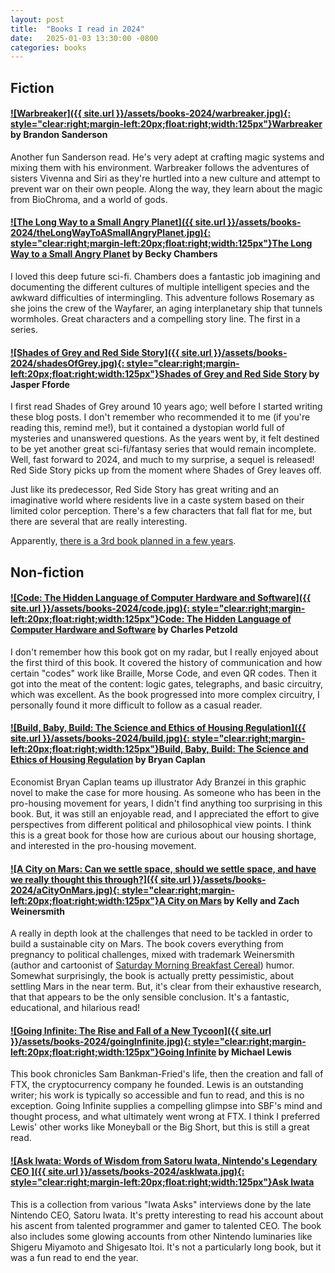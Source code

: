 ```yaml
---
layout: post
title:  "Books I read in 2024"
date:   2025-01-03 13:30:00 -0800
categories: books
---
```


## Fiction

#### [![Warbreaker]({{ site.url }}/assets/books-2024/warbreaker.jpg){: style="clear:right;margin-left:20px;float:right;width:125px"}](https://www.amazon.com/dp/B002KYHZHA/)[Warbreaker](https://www.amazon.com/dp/B002KYHZHA/) by Brandon Sanderson

Another fun Sanderson read. He's very adept at crafting magic systems and mixing them with his environment. Warbreaker follows the adventures of sisters Vivenna and Siri as they're hurtled into a new culture and attempt to prevent war on their own people. Along the way, they learn about the magic from BioChroma, and a world of gods. 


#### [![The Long Way to a Small Angry Planet]({{ site.url }}/assets/books-2024/theLongWayToASmallAngryPlanet.jpg){: style="clear:right;margin-left:20px;float:right;width:125px"}](https://www.amazon.com/dp/B00ZP64F28/)[The Long Way to a Small Angry Planet](https://www.amazon.com/dp/B00ZP64F28/) by Becky Chambers

I loved this deep future sci-fi. Chambers does a fantastic job imagining and documenting the different cultures of multiple intelligent species and the awkward difficulties of intermingling. This adventure follows Rosemary as she joins the crew of the Wayfarer, an aging interplanetary ship that tunnels wormholes. Great characters and a compelling story line. The first in a series.


#### [![Shades of Grey and Red Side Story]({{ site.url }}/assets/books-2024/shadesOfGrey.jpg){: style="clear:right;margin-left:20px;float:right;width:125px"}](https://www.amazon.com/dp/B002UXRF6M/)[Shades of Grey and Red Side Story](https://www.amazon.com/dp/B002UXRF6M/) by Jasper Fforde

I first read Shades of Grey around 10 years ago; well before I started writing these blog posts. I don't remember who recommended it to me (if you're reading this, remind me!), but it contained a dystopian world full of mysteries and unanswered questions. As the years went by, it felt destined to be yet another great sci-fi/fantasy series that would remain incomplete. Well, fast forward to 2024, and much to my surprise, a sequel is released! Red Side Story picks up from the moment where Shades of Grey leaves off.

Just like its predecessor, Red Side Story has great writing and an imaginative world where residents live in a caste system based on their limited color perception. There's a few characters that fall flat for me, but there are several that are really interesting. 

Apparently, [there is a 3rd book planned in a few years](https://x.com/jasperfforde/status/1762125845814989186).


## Non-fiction

#### [![Code: The Hidden Language of Computer Hardware and Software]({{ site.url }}/assets/books-2024/code.jpg){: style="clear:right;margin-left:20px;float:right;width:125px"}](https://www.amazon.com/dp/0137909101/)[Code: The Hidden Language of Computer Hardware and Software](https://www.amazon.com/dp/0137909101/) by Charles Petzold

I don't remember how this book got on my radar, but I really enjoyed about the first third of this book. It covered the history of communication and how certain "codes" work like Braille, Morse Code, and even QR codes. Then it got into the meat of the content: logic gates, telegraphs, and basic circuitry, which was excellent. As the book progressed into more complex circuitry, I personally found it more difficult to follow as a casual reader. 


#### [![Build, Baby, Build: The Science and Ethics of Housing Regulation]({{ site.url }}/assets/books-2024/build.jpg){: style="clear:right;margin-left:20px;float:right;width:125px"}](https://www.amazon.com/dp/1952223415/)[Build, Baby, Build: The Science and Ethics of Housing Regulation](https://www.amazon.com/dp/1952223415/) by Bryan Caplan 

Economist Bryan Caplan teams up illustrator Ady Branzei in this graphic novel to make the case for more housing. 
As someone who has been in the pro-housing movement for years, I didn't find anything too surprising in this book. But, it was still an enjoyable read, and I appreciated the effort to give perspectives from different political and philosophical view points. I think this is a great book for those how are curious about our housing shortage, and interested in the pro-housing movement.  


#### [![A City on Mars: Can we settle space, should we settle space, and have we really thought this through?]({{ site.url }}/assets/books-2024/aCityOnMars.jpg){: style="clear:right;margin-left:20px;float:right;width:125px"}](https://www.amazon.com/dp/1984881728/)[A City on Mars](https://www.amazon.com/dp/1984881728/) by Kelly and Zach Weinersmith

A really in depth look at the challenges that need to be tackled in order to build a sustainable city on Mars. The book covers everything from pregnancy to political challenges, mixed with trademark Weinersmith (author and cartoonist of [Saturday Morning Breakfast Cereal](https://www.smbc-comics.com/)) humor. Somewhat surprisingly, the book is actually pretty pessimistic, about settling Mars in the near term. But, it's clear from their exhaustive research, that that appears to be the only sensible conclusion. It's a fantastic, educational, and hilarious read!


#### [![Going Infinite: The Rise and Fall of a New Tycoon]({{ site.url }}/assets/books-2024/goingInfinite.jpg){: style="clear:right;margin-left:20px;float:right;width:125px"}](https://www.amazon.com/dp/1324074337/)[Going Infinite](https://www.amazon.com/dp/1324074337/) by Michael Lewis

This book chronicles Sam Bankman-Fried's life, then the creation and fall of FTX, the cryptocurrency company he founded. Lewis is an outstanding writer; his work is typically so accessible and fun to read, and this is no exception. Going Infinite supplies a compelling glimpse into SBF's mind and thought process, and what ultimately went wrong at FTX. I think I preferred Lewis' other works like Moneyball or the Big Short, but this is still a great read. 
	
#### [![Ask Iwata: Words of Wisdom from Satoru Iwata, Nintendo's Legendary CEO ]({{ site.url }}/assets/books-2024/askIwata.jpg){: style="clear:right;margin-left:20px;float:right;width:125px"}](https://www.amazon.com/dp/197472154X/)[Ask Iwata](https://www.amazon.com/dp/197472154X/)

This is a collection from various "Iwata Asks" interviews done by the late Nintendo CEO, Satoru Iwata. It's pretty interesting to read his account about his ascent from talented programmer and gamer to talented CEO. The book also includes some glowing accounts from other Nintendo luminaries like Shigeru Miyamoto and Shigesato Itoi. It's not a particularly long book, but it was a fun read to end the year. 
	











